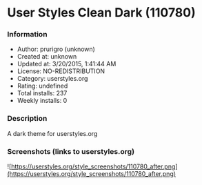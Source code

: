 # User Styles Clean Dark (110780)

### Information
- Author: prurigro (unknown)
- Created at: unknown
- Updated at: 3/20/2015, 1:41:44 AM
- License: NO-REDISTRIBUTION
- Category: userstyles.org
- Rating: undefined
- Total installs: 237
- Weekly installs: 0


### Description
A dark theme for userstyles.org


### Screenshots (links to userstyles.org)
![https://userstyles.org/style_screenshots/110780_after.png](https://userstyles.org/style_screenshots/110780_after.png)


